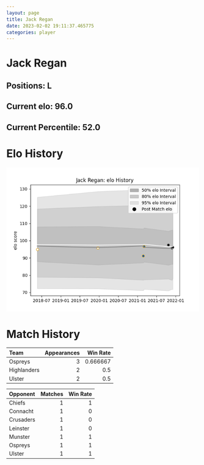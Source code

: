 ```yaml
---  
layout: page  
title: Jack Regan  
date: 2023-02-02 19:11:37.465775  
categories: player  
---
```

# Jack Regan

## Positions: L

## Current elo: 96.0

## Current Percentile: 52.0

# Elo History


![elo history](history_JackRegan.png)
# Match History


| Team        |   Appearances |   Win Rate |
|:------------|--------------:|-----------:|
| Ospreys     |             3 |   0.666667 |
| Highlanders |             2 |   0.5      |
| Ulster      |             2 |   0.5      |

| Opponent   |   Matches |   Win Rate |
|:-----------|----------:|-----------:|
| Chiefs     |         1 |          1 |
| Connacht   |         1 |          0 |
| Crusaders  |         1 |          0 |
| Leinster   |         1 |          0 |
| Munster    |         1 |          1 |
| Ospreys    |         1 |          1 |
| Ulster     |         1 |          1 |